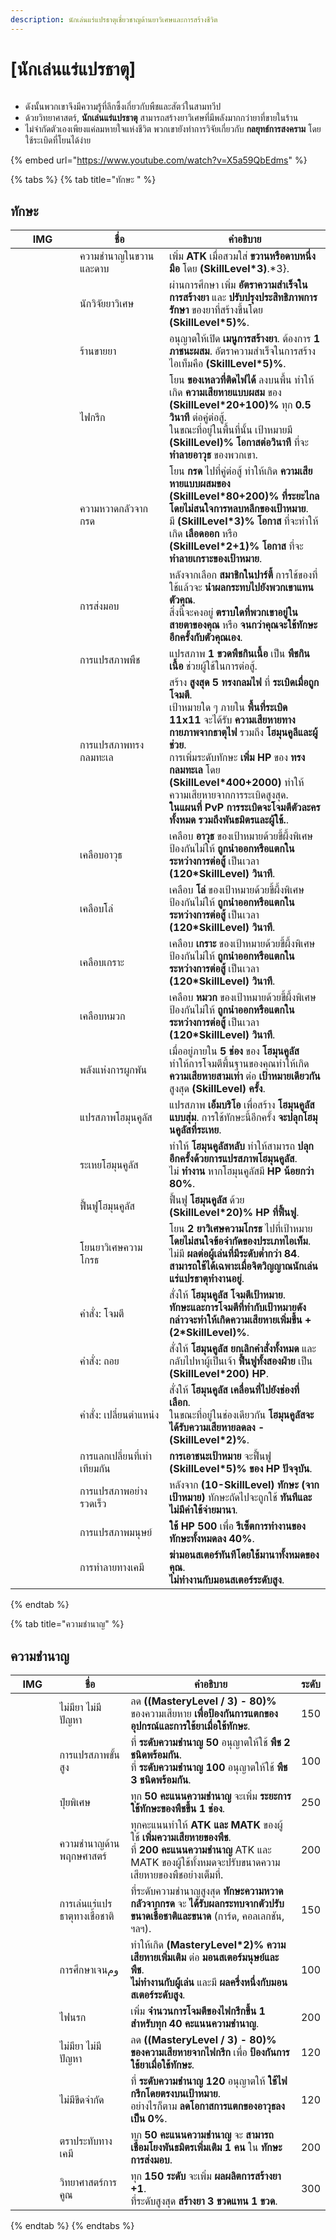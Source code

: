 ```yaml
---
description: นักเล่นแร่แปรธาตุเชี่ยวชาญด้านยาวิเศษและการสร้างชีวิต
---
```


# \[นักเล่นแร่แปรธาตุ]

<figure><img src="../../.gitbook/assets/700px-1Alquimista.png" alt=""><figcaption></figcaption></figure>

* ดังนั้นพวกเขาจึงมีความรู้ที่ลึกซึ้งเกี่ยวกับพืชและสัตว์ในสามทวีป
* ด้วยวิทยาศาสตร์, **นักเล่นแร่แปรธาตุ** สามารถสร้างยาวิเศษที่มีพลังมากกว่ายาที่ขายในร้าน
* ไม่จำกัดตัวเองเพียงแค่ลมหายใจแห่งชีวิต พวกเขายังทำการวิจัยเกี่ยวกับ **กลยุทธ์การสงคราม** โดยใช้ระเบิดที่โยนได้ง่าย

{% embed url="https://www.youtube.com/watch?v=X5a59QbEdms" %}

{% tabs %}
{% tab title="ทักษะ " %}
## **ทักษะ**

<table><thead><tr><th width="87">IMG</th><th width="127">ชื่อ</th><th>คำอธิบาย</th></tr></thead><tbody><tr><td><img src="../../.gitbook/assets/226a.png" alt=""></td><td>ความชำนาญในขวานและดาบ</td><td>เพิ่ม <strong>ATK</strong> เมื่อสวมใส่ <strong>ขวานหรือดาบหนึ่งมือ</strong> โดย <strong>(SkillLevel*3)</strong>.*3}.</td></tr><tr><td><img src="../../.gitbook/assets/227a.png" alt=""></td><td>นักวิจัยยาวิเศษ</td><td>ผ่านการศึกษา เพิ่ม <strong>อัตราความสำเร็จในการสร้างยา</strong> และ <strong>ปรับปรุงประสิทธิภาพการรักษา</strong> ของยาที่สร้างขึ้นโดย <strong>(SkillLevel*5)%</strong>.</td></tr><tr><td><img src="../../.gitbook/assets/228a.png" alt=""></td><td>ร้านขายยา</td><td>อนุญาตให้เปิด <strong>เมนูการสร้างยา</strong>. ต้องการ <strong>1 ภาชนะผสม</strong>. อัตราความสำเร็จในการสร้างไอเท็มคือ <strong>(SkillLevel*5)%</strong>.</td></tr><tr><td><img src="../../.gitbook/assets/229aa.png" alt=""></td><td>ไฟกรีก</td><td>โยน <strong>ของเหลวที่ติดไฟได้</strong> ลงบนพื้น ทำให้เกิด <strong>ความเสียหายแบบผสม</strong> ของ <strong>(SkillLevel*20+100)%</strong> ทุก <strong>0.5 วินาที</strong> ต่อคู่ต่อสู้.<br>ในขณะที่อยู่ในพื้นที่นั้น เป้าหมายมี <strong>(SkillLevel)% โอกาสต่อวินาที</strong> ที่จะ <strong>ทำลายอาวุธ</strong> ของพวกเขา.</td></tr><tr><td><img src="../../.gitbook/assets/230a.png" alt=""></td><td>ความหวาดกลัวจากกรด</td><td>โยน <strong>กรด</strong> ไปที่คู่ต่อสู้ ทำให้เกิด <strong>ความเสียหายแบบผสมของ (SkillLevel*80+200)% ที่ระยะไกล โดยไม่สนใจการหลบหลีกของเป้าหมาย</strong>.<br>มี <strong>(SkillLevel*3)% โอกาส</strong> ที่จะทำให้เกิด <strong>เลือดออก</strong> หรือ <strong>(SkillLevel*2+1)% โอกาส</strong> ที่จะ <strong>ทำลายเกราะของเป้าหมาย</strong>.</td></tr><tr><td><img src="../../.gitbook/assets/231a.png" alt=""></td><td>การส่งมอบ</td><td>หลังจากเลือก <strong>สมาชิกในปาร์ตี้</strong> การใช้ของที่ใช้แล้วจะ <strong>นำผลกระทบไปยังพวกเขาแทนตัวคุณ</strong>.<br>สิ่งนี้จะคงอยู่ <strong>ตราบใดที่พวกเขาอยู่ในสายตาของคุณ</strong> หรือ <strong>จนกว่าคุณจะใช้ทักษะอีกครั้งกับตัวคุณเอง</strong>.</td></tr><tr><td><img src="../../.gitbook/assets/232a.png" alt=""></td><td>การแปรสภาพพืช</td><td>แปรสภาพ <strong>1 ขวดพืชกินเนื้อ</strong> เป็น <strong>พืชกินเนื้อ</strong> ช่วยผู้ใช้ในการต่อสู้.</td></tr><tr><td><img src="../../.gitbook/assets/233a.png" alt=""></td><td>การแปรสภาพทรงกลมทะเล</td><td>สร้าง <strong>สูงสุด 5 ทรงกลมไฟ</strong> ที่ <strong>ระเบิดเมื่อถูกโจมตี</strong>.<br>เป้าหมายใด ๆ ภายใน <strong>พื้นที่ระเบิด 11x11</strong> จะได้รับ <strong>ความเสียหายทางกายภาพจากธาตุไฟ</strong> รวมถึง <strong>โฮมุนคูลีและผู้ช่วย</strong>.<br>การเพิ่มระดับทักษะ <strong>เพิ่ม HP</strong> ของ <strong>ทรงกลมทะเล</strong> โดย <strong>(SkillLevel*400+2000)</strong> ทำให้ความเสียหายจากการระเบิดสูงสุด.<br><strong>ในแผนที่ PvP การระเบิดจะโจมตีตัวละครทั้งหมด รวมถึงพันธมิตรและผู้ใช้.</strong>.</td></tr><tr><td><img src="../../.gitbook/assets/234a.png" alt=""></td><td>เคลือบอาวุธ</td><td>เคลือบ <strong>อาวุธ</strong> ของเป้าหมายด้วยขี้ผึ้งพิเศษ ป้องกันไม่ให้ <strong>ถูกนำออกหรือแตกในระหว่างการต่อสู้</strong> เป็นเวลา <strong>(120*SkillLevel) วินาที</strong>.</td></tr><tr><td><img src="../../.gitbook/assets/235a.png" alt=""></td><td>เคลือบโล่</td><td>เคลือบ <strong>โล่</strong> ของเป้าหมายด้วยขี้ผึ้งพิเศษ ป้องกันไม่ให้ <strong>ถูกนำออกหรือแตกในระหว่างการต่อสู้</strong> เป็นเวลา <strong>(120*SkillLevel) วินาที</strong>.</td></tr><tr><td><img src="../../.gitbook/assets/236a.png" alt=""></td><td>เคลือบเกราะ</td><td>เคลือบ <strong>เกราะ</strong> ของเป้าหมายด้วยขี้ผึ้งพิเศษ ป้องกันไม่ให้ <strong>ถูกนำออกหรือแตกในระหว่างการต่อสู้</strong> เป็นเวลา <strong>(120*SkillLevel) วินาที</strong>.</td></tr><tr><td><img src="../../.gitbook/assets/237aa.png" alt=""></td><td>เคลือบหมวก</td><td>เคลือบ <strong>หมวก</strong> ของเป้าหมายด้วยขี้ผึ้งพิเศษ ป้องกันไม่ให้ <strong>ถูกนำออกหรือแตกในระหว่างการต่อสู้</strong> เป็นเวลา <strong>(120*SkillLevel) วินาที</strong>.</td></tr><tr><td><img src="../../.gitbook/assets/238a.png" alt=""></td><td>พลังแห่งการผูกพัน</td><td>เมื่ออยู่ภายใน <strong>5 ช่อง</strong> ของ <strong>โฮมุนคูลัส</strong> ทำให้การโจมตีพื้นฐานของคุณทำให้เกิด <strong>ความเสียหายสามเท่า</strong> ต่อ <strong>เป้าหมายเดียวกัน</strong> สูงสุด <strong>(SkillLevel) ครั้ง</strong>.</td></tr><tr><td><img src="../../.gitbook/assets/243a.png" alt=""></td><td>แปรสภาพโฮมุนคูลัส</td><td>แปรสภาพ <strong>เอ็มบริโอ</strong> เพื่อสร้าง <strong>โฮมุนคูลัสแบบสุ่ม</strong>. การใช้ทักษะนี้อีกครั้ง <strong>จะปลุกโฮมุนคูลัสที่ระเหย</strong>.</td></tr><tr><td><img src="../../.gitbook/assets/244a.png" alt=""></td><td>ระเหยโฮมุนคูลัส</td><td>ทำให้ <strong>โฮมุนคูลัสหลับ</strong> ทำให้สามารถ <strong>ปลุกอีกครั้งด้วยการแปรสภาพโฮมุนคูลัส</strong>.<br>ไม่ <strong>ทำงาน</strong> หากโฮมุนคูลัสมี <strong>HP น้อยกว่า 80%</strong>.</td></tr><tr><td><img src="../../.gitbook/assets/247a.png" alt=""></td><td>ฟื้นฟูโฮมุนคูลัส</td><td>ฟื้นฟู <strong>โฮมุนคูลัส</strong> ด้วย <strong>(SkillLevel*20)% HP ที่ฟื้นฟู</strong>.</td></tr><tr><td><img src="../../.gitbook/assets/446a.png" alt=""></td><td>โยนยาวิเศษความโกรธ</td><td>โยน <strong>2 ยาวิเศษความโกรธ</strong> ไปที่เป้าหมาย <strong>โดยไม่สนใจข้อจำกัดของประเภทไอเท็ม</strong>.<br>ไม่มี <strong>ผลต่อผู้เล่นที่มีระดับต่ำกว่า 84</strong>.<br><strong>สามารถใช้ได้เฉพาะเมื่อจิตวิญญาณนักเล่นแร่แปรธาตุทำงานอยู่</strong>.</td></tr><tr><td><img src="../../.gitbook/assets/496a.png" alt=""></td><td>คำสั่ง: โจมตี</td><td>สั่งให้ <strong>โฮมุนคูลัส</strong> <strong>โจมตีเป้าหมาย</strong>.<br><strong>ทักษะและการโจมตีที่ทำกับเป้าหมายดังกล่าวจะทำให้เกิดความเสียหายเพิ่มขึ้น +(2*SkillLevel)%</strong>.</td></tr><tr><td><img src="../../.gitbook/assets/497a.png" alt=""></td><td>คำสั่ง: ถอย</td><td>สั่งให้ <strong>โฮมุนคูลัส</strong> <strong>ยกเลิกคำสั่งทั้งหมด</strong> และกลับไปหาผู้เป็นเจ้า <strong>ฟื้นฟูทั้งสองฝ่าย</strong> เป็น <strong>(SkillLevel*200) HP</strong>.</td></tr><tr><td><img src="../../.gitbook/assets/498a.png" alt=""></td><td>คำสั่ง: เปลี่ยนตำแหน่ง</td><td>สั่งให้ <strong>โฮมุนคูลัส</strong> <strong>เคลื่อนที่ไปยังช่องที่เลือก</strong>.<br>ในขณะที่อยู่ในช่องเดียวกัน <strong>โฮมุนคูลัสจะได้รับความเสียหายลดลง -(SkillLevel*2)%</strong>.</td></tr><tr><td><img src="../../.gitbook/assets/814a.png" alt=""></td><td>การแลกเปลี่ยนที่เท่าเทียมกัน</td><td><strong>การเอาชนะเป้าหมาย</strong> จะฟื้นฟู <strong>(SkillLevel*5)% ของ HP ปัจจุบัน</strong>.</td></tr><tr><td><img src="../../.gitbook/assets/815a.png" alt=""></td><td>การแปรสภาพอย่างรวดเร็ว</td><td>หลังจาก <strong>(10-SkillLevel) ทักษะ (จากเป้าหมาย)</strong> ทักษะถัดไปจะถูกใช้ <strong>ทันทีและไม่มีค่าใช้จ่ายมานา</strong>.</td></tr><tr><td><img src="../../.gitbook/assets/816a.png" alt=""></td><td>การแปรสภาพมนุษย์</td><td><strong>ใช้ HP 500</strong> เพื่อ <strong>รีเซ็ตการทำงานของทักษะทั้งหมดลง 40%</strong>.</td></tr><tr><td><img src="../../.gitbook/assets/817a.png" alt=""></td><td>การทำลายทางเคมี</td><td><strong>ฆ่ามอนสเตอร์ทันทีโดยใช้มานาทั้งหมดของคุณ</strong>.<br><strong>ไม่ทำงานกับมอนสเตอร์ระดับสูง</strong>.</td></tr></tbody></table>
{% endtab %}

{% tab title="ความชำนาญ" %}
## ความชำนาญ

<table><thead><tr><th width="84">IMG</th><th width="126">ชื่อ</th><th width="385">คำอธิบาย	</th><th>ระดับ</th></tr></thead><tbody><tr><td><img src="../../.gitbook/assets/230a.png" alt=""></td><td>ไม่มียา ไม่มีปัญหา</td><td>ลด <strong>((MasteryLevel / 3) - 80)%</strong> ของความเสียหาย <strong>เพื่อป้องกันการแตกของอุปกรณ์และการใช้ยาเมื่อใช้ทักษะ</strong>.</td><td>150</td></tr><tr><td><img src="../../.gitbook/assets/232a.png" alt=""></td><td>การแปรสภาพขั้นสูง</td><td>ที่ <strong>ระดับความชำนาญ 50</strong> อนุญาตให้ใช้ <strong>พืช 2 ชนิดพร้อมกัน</strong>.<br>ที่ <strong>ระดับความชำนาญ 100</strong> อนุญาตให้ใช้ <strong>พืช 3 ชนิดพร้อมกัน</strong>.</td><td>100</td></tr><tr><td><img src="../../.gitbook/assets/232a.png" alt=""></td><td>ปุ๋ยพิเศษ</td><td>ทุก <strong>50 คะแนนความชำนาญ</strong> จะเพิ่ม <strong>ระยะการใช้ทักษะของพืชขึ้น 1 ช่อง</strong>.</td><td>250</td></tr><tr><td><img src="../../.gitbook/assets/232a.png" alt=""></td><td>ความชำนาญด้านพฤกษศาสตร์</td><td>ทุกคะแนนทำให้ <strong>ATK และ MATK</strong> ของผู้ใช้ <strong>เพิ่มความเสียหายของพืช</strong>.<br>ที่ <strong>200 คะแนนความชำนาญ</strong> ATK และ MATK ของผู้ใช้ทั้งหมดจะปรับขนาดความเสียหายของพืชอย่างเต็มที่.</td><td>200</td></tr><tr><td><img src="../../.gitbook/assets/image (278).png" alt="" data-size="original"></td><td>การเล่นแร่แปรธาตุทางเชื้อชาติ</td><td>ที่ระดับความชำนาญสูงสุด <strong>ทักษะความหวาดกลัวจากกรด</strong> จะ <strong>ได้รับผลกระทบจากตัวปรับขนาดเชื้อชาติและขนาด</strong> (การ์ด, คอลเลกชัน, ฯลฯ).</td><td>150</td></tr><tr><td><img src="../../.gitbook/assets/image (279).png" alt="" data-size="original"></td><td>การศึกษาเจนوم</td><td>ทำให้เกิด <strong>(MasteryLevel*2)% ความเสียหายเพิ่มเติม</strong> ต่อ <strong>มอนสเตอร์มนุษย์และพืช</strong>.<br><strong>ไม่ทำงานกับผู้เล่น</strong> และมี <strong>ผลครึ่งหนึ่งกับมอนสเตอร์ระดับสูง</strong>.</td><td>100</td></tr><tr><td><img src="../../.gitbook/assets/image (280).png" alt="" data-size="original"></td><td>ไฟนรก</td><td>เพิ่ม <strong>จำนวนการโจมตีของไฟกรีกขึ้น 1 สำหรับทุก 40 คะแนนความชำนาญ</strong>.</td><td>200</td></tr><tr><td><img src="../../.gitbook/assets/image (281).png" alt="" data-size="original"></td><td>ไม่มียา ไม่มีปัญหา</td><td>ลด <strong>((MasteryLevel / 3) - 80)% ของความเสียหายจากไฟกรีก</strong> เพื่อ <strong>ป้องกันการใช้ยาเมื่อใช้ทักษะ</strong>.</td><td>120</td></tr><tr><td><img src="../../.gitbook/assets/image (282).png" alt="" data-size="original"></td><td>ไม่มีขีดจำกัด</td><td>ที่ <strong>ระดับความชำนาญ 120</strong> อนุญาตให้ <strong>ใช้ไฟกรีกโดยตรงบนเป้าหมาย</strong>.<br>อย่างไรก็ตาม <strong>ลดโอกาสการแตกของอาวุธลงเป็น 0%</strong>.</td><td>120</td></tr><tr><td><img src="../../.gitbook/assets/image (283).png" alt="" data-size="original"></td><td>ตราประทับทางเคมี</td><td>ทุก <strong>50 คะแนนความชำนาญ</strong> จะ <strong>สามารถเชื่อมโยงพันธมิตรเพิ่มเติม 1 คน</strong> ใน <strong>ทักษะการส่งมอบ</strong>.</td><td>200</td></tr><tr><td><img src="../../.gitbook/assets/image (284).png" alt="" data-size="original"></td><td>วิทยาศาสตร์การคูณ</td><td>ทุก <strong>150 ระดับ</strong> จะเพิ่ม <strong>ผลผลิตการสร้างยา +1</strong>.<br>ที่ระดับสูงสุด <strong>สร้างยา 3 ขวดแทน 1 ขวด</strong>.</td><td>300</td></tr></tbody></table>
{% endtab %}
{% endtabs %}